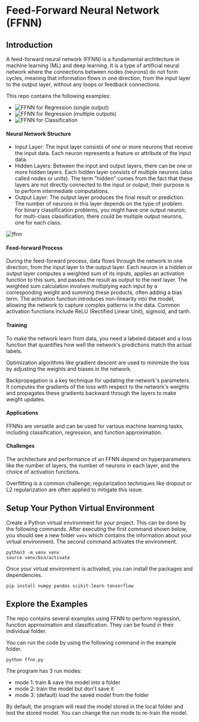 # Feed-Forward Neural Network (FFNN)

## Introduction

A feed-forward neural network (FFNN) is a fundamental architecture in machine learning (ML) and deep learning. It is a type of artificial neural network where the connections between nodes (neurons) do not form cycles, meaning that information flows in one direction, from the input layer to the output layer, without any loops or feedback connections.

This repo contains the following examples:
- ![FFNN for Regression (single output)](https://github.com/cfoh/FFNN-Examples/tree/main/regression)
- ![FFNN for Regression (multiple outputs)](https://github.com/cfoh/FFNN-Examples/tree/main/regression2)
- ![FFNN for Classification](https://github.com/cfoh/FFNN-Examples/tree/main/classification)

#### Neural Network Structure

- Input Layer: The input layer consists of one or more neurons that receive the input data. 
  Each neuron represents a feature or attribute of the input data.
- Hidden Layers: Between the input and output layers, there can be one or more hidden layers. 
  Each hidden layer consists of multiple neurons (also called nodes or units). The term "hidden" comes from the fact that these layers are not directly connected to the input or output; their purpose is to perform intermediate computations.
- Output Layer: The output layer produces the final result or prediction. 
  The number of neurons in this layer depends on the type of problem. For binary classification problems, you might have one output neuron; for multi-class classification, there could be multiple output neurons, one for each class.

![ffnn](https://github.com/cfoh/FFNN-Examples/assets/51439829/52b8b1d8-6a36-4df4-a727-b73b092e164f)

#### Feed-forward Process

During the feed-forward process, data flows through the network in one direction, from the input layer to the output layer.
Each neuron in a hidden or output layer computes a weighted sum of its inputs, applies an activation function to this sum, and passes the result as output to the next layer.
The weighted sum calculation involves multiplying each input by a corresponding weight and summing these products, often adding a bias term.
The activation function introduces non-linearity into the model, allowing the network to capture complex patterns in the data. Common activation functions include ReLU (Rectified Linear Unit), sigmoid, and tanh.

#### Training

To make the network learn from data, you need a labeled dataset and a loss function that quantifies how well the network's predictions match the actual labels.

Optimization algorithms like gradient descent are used to minimize the loss by adjusting the weights and biases in the network.

Backpropagation is a key technique for updating the network's parameters. It computes the gradients of the loss with respect to the network's weights and propagates these gradients backward through the layers to make weight updates.

#### Applications

FFNNs are versatile and can be used for various machine learning tasks, including classification, regression, and function approximation.

#### Challenges

The architecture and performance of an FFNN depend on hyperparameters like the number of layers, the number of neurons in each layer, and the choice of activation functions.

Overfitting is a common challenge; regularization techniques like dropout or L2 regularization are often applied to mitigate this issue.

## Setup Your Python Virtual Environment

Create a Python virtual environment for your project. This can be done by the following commands. After executing the first command shown below, you should see a new folder `venv` which contains the information about your virtual environment. The second command activates the environment.

```
python3 -m venv venv
source venv/bin/activate
```

Once your virtual environment is activated, you can install the packages and dependencies.

```
pip install numpy pandas scikit-learn tensorflow
```

## Explore the Examples

The repo contains several examples using FFNN to perform regression, function approximation and classification. They can be found in their individual folder. 

You can run the code by using the following command in the example folder. 

```
python ffnn.py
```

The program has 3 run modes:
- mode 1: train & save the model into a folder
- mode 2: train the model but don't save it
- mode 3: (default) load the saved model from the folder

By default, the program will read the model stored in the local folder and test the stored model. You can change the run mode to re-train the model.

